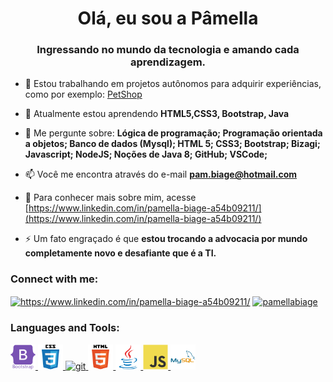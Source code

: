 <h1 align="center">Olá, eu sou a Pâmella</h1>
<h3 align="center">Ingressando no mundo da tecnologia e amando cada aprendizagem.</h3>

- 🔭 Estou trabalhando em projetos autônomos para adquirir experiências, como por exemplo: [PetShop](https://github.com/PamellaBiage/projeto-petShop)

- 🌱 Atualmente estou aprendendo **HTML5,CSS3, Bootstrap, Java**

- 💬 Me pergunte sobre: **Lógica de programação; Programação orientada a objetos; Banco de dados (Mysql); HTML 5; CSS3; Bootstrap; Bizagi; Javascript; NodeJS; Noções de Java 8; GitHub; VSCode;**

- 📫 Você me encontra através do e-mail **pam.biage@hotmail.com**

- 📄 Para conhecer mais sobre mim, acesse [https://www.linkedin.com/in/pamella-biage-a54b09211/](https://www.linkedin.com/in/pamella-biage-a54b09211/)

- ⚡ Um fato engraçado é que **estou trocando a advocacia por mundo completamente novo e desafiante que é a TI.**

<h3 align="left">Connect with me:</h3>
<p align="left">
<a href="https://linkedin.com/in/https://www.linkedin.com/in/pamella-biage-a54b09211/" target="blank"><img align="center" src="https://raw.githubusercontent.com/rahuldkjain/github-profile-readme-generator/master/src/images/icons/Social/linked-in-alt.svg" alt="https://www.linkedin.com/in/pamella-biage-a54b09211/" height="30" width="40" /></a>
<a href="https://instagram.com/pamellabiage" target="blank"><img align="center" src="https://raw.githubusercontent.com/rahuldkjain/github-profile-readme-generator/master/src/images/icons/Social/instagram.svg" alt="pamellabiage" height="30" width="40" /></a>
</p>

<h3 align="left">Languages and Tools:</h3>
<p align="left"> <a href="https://getbootstrap.com" target="_blank" rel="noreferrer"> <img src="https://raw.githubusercontent.com/devicons/devicon/master/icons/bootstrap/bootstrap-plain-wordmark.svg" alt="bootstrap" width="40" height="40"/> </a> <a href="https://www.w3schools.com/css/" target="_blank" rel="noreferrer"> <img src="https://raw.githubusercontent.com/devicons/devicon/master/icons/css3/css3-original-wordmark.svg" alt="css3" width="40" height="40"/> </a> <a href="https://git-scm.com/" target="_blank" rel="noreferrer"> <img src="https://www.vectorlogo.zone/logos/git-scm/git-scm-icon.svg" alt="git" width="40" height="40"/> </a> <a href="https://www.w3.org/html/" target="_blank" rel="noreferrer"> <img src="https://raw.githubusercontent.com/devicons/devicon/master/icons/html5/html5-original-wordmark.svg" alt="html5" width="40" height="40"/> </a> <a href="https://www.java.com" target="_blank" rel="noreferrer"> <img src="https://raw.githubusercontent.com/devicons/devicon/master/icons/java/java-original.svg" alt="java" width="40" height="40"/> </a> <a href="https://developer.mozilla.org/en-US/docs/Web/JavaScript" target="_blank" rel="noreferrer"> <img src="https://raw.githubusercontent.com/devicons/devicon/master/icons/javascript/javascript-original.svg" alt="javascript" width="40" height="40"/> </a> <a href="https://www.mysql.com/" target="_blank" rel="noreferrer"> <img src="https://raw.githubusercontent.com/devicons/devicon/master/icons/mysql/mysql-original-wordmark.svg" alt="mysql" width="40" height="40"/> </a> <a href="https://nodejs.org" target="_blank" rel="noreferrer">

<!---

- 👋 Hi, I’m @PamellaBiage
- 👀 I’m interested in ...
- 🌱 I’m currently learning ...
- 💞️ I’m looking to collaborate on ...
- 📫 How to reach me ...


PamellaBiage/PamellaBiage is a ✨ special ✨ repository because its `README.md` (this file) appears on your GitHub profile.
You can click the Preview link to take a look at your changes.
--->
